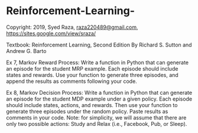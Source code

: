 # Reinforcement-Learning-
Copyright: 2019, Syed Raza, <raza220489@gmail.com>, <https://sites.google.com/view/sraza/>

Textbook: Reinforcement Learning, Second Edition
By Richard S. Sutton and Andrew G. Barto

Ex 7, Markov Reward Process: Write a function in Python that can generate an episode for the student MRP example. Each episode should include states and rewards. Use your function to generate three episodes, and append the results as comments following your code.

Ex 8, Markov Decision Process: Write a function in Python that can generate an episode for the student MDP example under a given policy. Each episode should include states, actions, and rewards. Then use your function to generate three episodes under the random policy. Paste results as comments in your code. 
Note: for simplicity, we will assume that there are only two possible actions: Study and Relax (i.e., Facebook, Pub, or Sleep).


